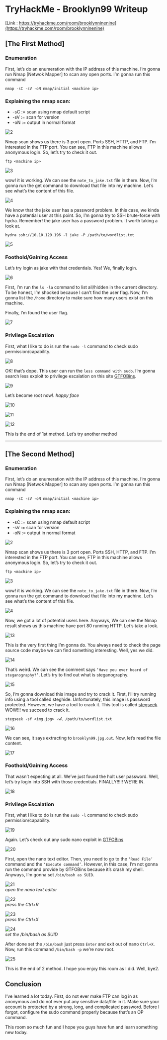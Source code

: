 # TryHackMe - Brooklyn99 Writeup


[Link : https://tryhackme.com/room/brooklynninenine](https://tryhackme.com/room/brooklynninenine)

## [The First Method]

### Enumeration

First, let’s do an enumeration with the IP address of this machine. I’m gonna run Nmap [Netwok Mapper] to scan any open ports. I’m gonna run this command

```
nmap -sC -sV -oN nmap/initial <machine ip>
```

### Explaining the nmap scan:
* -sC	:= scan using nmap default script
* -sV	:= scan for version
* -oN := output in normal format

![2](2.png)

Nmap scan shows us there is 3 port open. Ports SSH, HTTP, and FTP. I’m interested in the FTP port. You can see, FTP in this machine allows anonymous login. So, let’s try to check it out.

```
ftp <machine ip>
```

![3](3.png)

wow! it is working. We can see the `note_to_jake.txt` file in there. Now, I’m gonna run the get command to download that file into my machine. Let’s see what’s the content of this file.

![4](4.png)

We know that the jake user has a password problem. In this case, we kinda have a potential user at this point. So, I’m gonna try to SSH brute-force with hydra. Remember! the jake user has a password problem. It worth taking a look at.

```
hydra ssh://10.10.129.196 -l jake -P /path/to/wordlist.txt
```

![5](5.png)

### Foothold/Gaining Access

Let’s try login as jake with that credentials. Yes! We, finally login.

![6](6.png)

First, I’m run the `ls -la` command to list all/hidden in the current directory. To be honest, I’m shocked because I can’t find the user flag. Now, I’m gonna list the `/home` directory to make sure how many users exist on this machine.

Finally, I’m found the user flag.

![7](7.png)

### Privilege Escalation

First, what I like to do is run the `sudo -l` command to check sudo permission/capability.

![8](8.png)

OK! that’s dope. This user can run the `less command with sudo`. I’m gonna search less exploit to privilege escalation on this site [GTFOBins](https://gtfobins.github.io/#).

![9](9.png)

Let’s become root now!. *happy face*

![10](10.png)

![11](11.png)

![12](12.png)

This is the end of 1st method. Let’s try another method

<hr>

## [The Second Method]

### Enumeration

First, let’s do an enumeration with the IP address of this machine. I’m gonna run Nmap [Netwok Mapper] to scan any open ports. I’m gonna run this command

```
nmap -sC -sV -oN nmap/initial <machine ip>
```

### Explaining the nmap scan:
* -sC	:= scan using nmap default script
* -sV	:= scan for version
* -oN := output in normal format

![2](2.png)

Nmap scan shows us there is 3 port open. Ports SSH, HTTP, and FTP. I’m interested in the FTP port. You can see, FTP in this machine allows anonymous login. So, let’s try to check it out.

```
ftp <machine ip>
```

![3](3.png)

wow! it is working. We can see the `note_to_jake.txt` file in there. Now, I’m gonna run the get command to download that file into my machine. Let’s see what’s the content of this file.

![4](4.png)

Now, we got a lot of potential users here. Anyways, We can see the Nmap result shows us this machine have port 80 running HTTP. Let’s take a look.

![13](13.png)

This is the very first thing I’m gonna do. You always need to check the page source code maybe we can find something interesting. Well, yes we did.

![14](14.png)

That’s weird. We can see the comment says `‘Have you ever heard of steganography?’`. Let’s try to find out what is steganography.

![15](15.png)

So, I’m gonna download this image and try to crack it. First, I’ll try running info using a tool called steghide. Unfortunately, this image is password protected. However, we have a tool to crack it. This tool is called [stegseek](https://github.com/RickdeJager/stegseek). WOW!!! we succeed to crack it.

```
stegseek -sf <img.jpg> -wl /path/to/wordlist.txt
```

![16](16.png)

We can see, it says extracting to `brooklyn99.jpg.out`. Now, let’s read the file content.

![17](17.png)

### Foothold/Gaining Access

That wasn’t expecting at all. We’ve just found the holt user password. Well, let’s try login into SSH with those credentials. FINALLY!!!!! WE’RE IN.

![18](18.png)

### Privilege Escalation

First, what I like to do is run the `sudo -l` command to check sudo permission/capability.

![19](19.png)

Again. Let’s check out any sudo nano exploit in [GTFOBins](https://gtfobins.github.io/gtfobins/nano/#sudo)

![20](20.png)

First, open the nano text editor. Then, you need to go to the `‘Read File’` command and the `‘Execute command’`. However, in this case, I’m not gonna run the command provide by GTFOBins because it’s crash my shell. Anyways, I’m gonna set `/bin/bash as SUID`.

![21](21.png)<br>
_open the nano text editor_

![22](22.png)<br>
_press the Ctrl+R_

![23](23.png)<br>
_press the Ctrl+X_

![24](24.png)<br>
_set the /bin/bash as SUID_

After done set the `/bin/bash` just press `Enter` and exit out of nano `Ctrl+X`.
Now, run this command `/bin/bash -p` we’re now root.

![25](25.png)

This is the end of 2 method. I hope you enjoy this room as I did. Well, bye2.

## Conclusion

I’ve learned a lot today. First, do not ever make FTP can log in as anonymous and do not ever put any sensitive data/file in it. Make sure your account is protected by a strong, long, and complicated password. Before I forgot, configure the sudo command properly because that’s an OP command.

This room so much fun and I hope you guys have fun and learn something new today.
